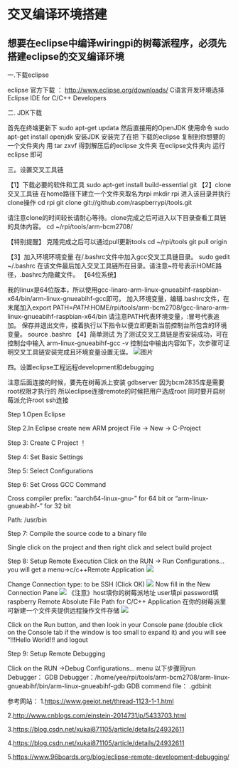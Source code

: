 # 交叉编译环境搭建
## 想要在eclipse中编译wiringpi的树莓派程序，必须先搭建eclipse的交叉编译环境
一.下载eclipse

  eclipse 官方下载 ： http://www.eclipse.org/downloads/ C语言开发环境选择 Eclipse IDE for C/C++ Developers

二. JDK下载

首先在终端更新下 sudo apt-get updata
然后直接用的OpenJDK  使用命令 sudo apt-get install openjdk    安装JDK
安装完了在把 下载的eclipse 复制到你想要的一个文件夹内 用 tar zxvf  得到解压后的eclipse 文件夹 在eclipse文件夹内 运行 eclipse 即可

三。设置交叉工具链

【1】下载必要的软件和工具
sudo apt-get install build-essential git
【2】clone交叉工具链
在home路径下建立一个文件夹取名为rpi
mkdir rpi
进入该目录并执行clone操作
 cd rpi
git clone git://github.com/raspberrypi/tools.git

请注意clone的时间较长请耐心等待。clone完成之后可进入以下目录查看工具链的具体内容。
cd ~/rpi/tools/arm-bcm2708/

【特别提醒】
    克隆完成之后可以通过pull更新tools
    cd ~/rpi/tools
    git pull origin

【3】加入环境环境变量
在/.bashrc文件中加入gcc交叉工具链目录。
    sudo gedit ~/.bashrc
在该文件最后加入交叉工具链所在目录。请注意~符号表示HOME路径，.bashrc为隐藏文件。
【64位系统】

我的linux是64位版本，所以使用gcc-linaro-arm-linux-gnueabihf-raspbian-x64/bin/arm-linux-gnueabihf-gcc即可。
加入环境变量，编辑.bashrc文件，在末尾加入export 
PATH=$PATH:$HOME/rpi/tools/arm-bcm2708/gcc-linaro-arm-linux-gnueabihf-raspbian-x64/bin
    请注意PATH代表环境变量，:冒号代表追加。
    保存并退出文件，接着执行以下指令以便立即更新当前控制台所包含的环境变量。
    source .bashrc
【4】简单测试
为了测试交叉工具链是否安装成功，可在控制台中输入
    arm-linux-gnueabihf-gcc -v
控制台中输出内容如下，次步骤可证明交叉工具链安装完成且环境变量设置无误。
![图片](https://images2015.cnblogs.com/blog/658298/201604/658298-20160427164550064-285826878.jpg)

四。设置eclipse工程远程development和debugging

注意后面连接的时候，要先在树莓派上安装 gdbserver
因为bcm2835库是需要root权限才执行的
所以eclipse连接remote的时候把用户选成root
同时要开启树莓派允许root ssh连接

 Step  1.Open Eclipse

 Step  2.In Eclipse create new ARM project
  File -> New -> C-Project

 Step  3: Create C Project
   ！[](https://www.96boards.org/assets/blog/eclipse-remote-dev-img-2.png)

Step 4: Set Basic Settings

Step 5: Select Configurations

Step 6: Set Cross GCC Command
    
Cross compiler prefix: “aarch64-linux-gnu-” for 64 bit or “arm-linux-gnueabihf-” for 32 bit

Path: /usr/bin

Step 7: Compile the source code to a binary file

Single click on the project and then right click and select build project

Step 8: Setup Remote Execution
Click on the RUN -> Run Configurations… you will get a menu->c/c++Remote Application
![](https://www.96boards.org/assets/blog/eclipse-remote-dev-img-11.png)

Change Connection type: to be SSH (Click OK)
![](https://www.96boards.org/assets/blog/eclipse-remote-dev-img-12.png)
Now fill in the New Connection Pane
![](https://www.96boards.org/assets/blog/eclipse-remote-dev-img-13.png)
《注意》host填你的树莓派地址
     user填pi
     password填raspberry
Remote Absolute File Path for C/C++ Application
在你的树莓派里可新建一个文件夹提供远程操作文件存储
![](https://www.96boards.org/assets/blog/eclipse-remote-dev-img-14.png)

Click on the Run button, and then look in your Console pane (double click on the Console tab if the window is too small to expand it) and you will see “!!!Hello World!!! and logout

Step 9: Setup Remote Debugging

Click on the RUN ->Debug Configurations… menu
以下步骤同run
Debugger：
GDB Debugger：/home/yee/rpi/tools/arm-bcm2708/arm-linux-gnueabihf/bin/arm-linux-gnueabihf-gdb
GDB commend file：
 .gdbinit



 参考网站：
 1.https://www.geeiot.net/thread-1123-1-1.html

 2.http://www.cnblogs.com/einstein-2014731/p/5433703.html

 3.https://blog.csdn.net/xukai871105/article/details/24932611

 4.https://blog.csdn.net/xukai871105/article/details/24932611

 5.https://www.96boards.org/blog/eclipse-remote-development-debugging/